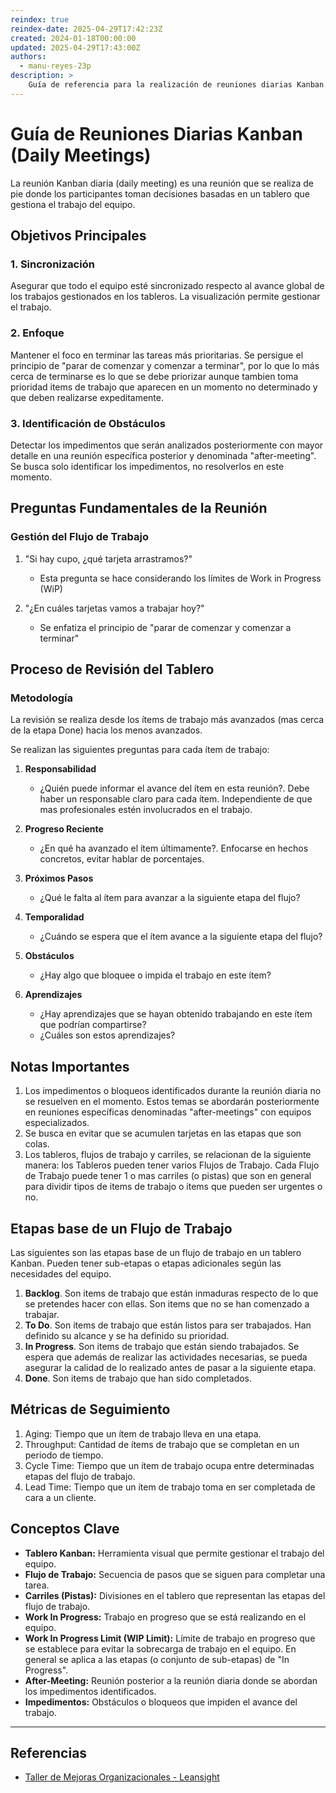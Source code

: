 ```yaml
---
reindex: true
reindex-date: 2025-04-29T17:42:23Z
created: 2024-01-18T00:00:00
updated: 2025-04-29T17:43:00Z
authors:
  - manu-reyes-23p
description: >
    Guía de referencia para la realización de reuniones diarias Kanban.
---
```


# Guía de Reuniones Diarias Kanban (Daily Meetings)

La reunión Kanban diaria (daily meeting) es una reunión que se realiza de pie donde los participantes toman decisiones basadas en un tablero que gestiona el trabajo del equipo.

## Objetivos Principales

### 1. Sincronización

Asegurar que todo el equipo esté sincronizado respecto al avance global de los trabajos gestionados en los tableros. La visualización permite gestionar el trabajo.

### 2. Enfoque

Mantener el foco en terminar las tareas más prioritarias. Se persigue el principio de "parar de comenzar y comenzar a terminar", por lo que lo más cerca de terminarse es lo que se debe priorizar aunque tambien toma prioridad items de trabajo que aparecen en un momento no determinado y que deben realizarse expeditamente.

### 3. Identificación de Obstáculos

Detectar los impedimentos que serán analizados posteriormente con mayor detalle en una reunión específica posterior y denominada "after-meeting". Se busca solo identificar los impedimentos, no resolverlos en este momento.

## Preguntas Fundamentales de la Reunión

### Gestión del Flujo de Trabajo

1. "Si hay cupo, ¿qué tarjeta arrastramos?"
   - Esta pregunta se hace considerando los límites de Work in Progress (WiP)

2. "¿En cuáles tarjetas vamos a trabajar hoy?"
   - Se enfatiza el principio de "parar de comenzar y comenzar a terminar"

## Proceso de Revisión del Tablero

### Metodología

La revisión se realiza desde los ítems de trabajo más avanzados (mas cerca de la etapa Done) hacia los menos avanzados.

Se realizan las siguientes preguntas para cada ítem de trabajo:

1. **Responsabilidad**
   - ¿Quién puede informar el avance del ítem en esta reunión?. Debe haber un responsable claro para cada ítem. Independiente de que mas profesionales estén involucrados en el trabajo.

2. **Progreso Reciente**
   - ¿En qué ha avanzado el ítem últimamente?. Enfocarse en hechos concretos, evitar hablar de porcentajes.

3. **Próximos Pasos**
   - ¿Qué le falta al ítem para avanzar a la siguiente etapa del flujo?

4. **Temporalidad**
   - ¿Cuándo se espera que el ítem avance a la siguiente etapa del flujo?

5. **Obstáculos**
   - ¿Hay algo que bloquee o impida el trabajo en este ítem?

6. **Aprendizajes**
   - ¿Hay aprendizajes que se hayan obtenido trabajando en este ítem que podrían compartirse?
   - ¿Cuáles son estos aprendizajes?

## Notas Importantes

1. Los impedimentos o bloqueos identificados durante la reunión diaria no se resuelven en el momento. Estos temas se abordarán posteriormente en reuniones específicas denominadas "after-meetings" con equipos especializados.
2. Se busca en evitar que se acumulen tarjetas en las etapas que son colas.
3. Los tableros, flujos de trabajo y carriles, se relacionan de la siguiente manera: los Tableros pueden tener varios Flujos de Trabajo. Cada Flujo de Trabajo puede tener 1 o mas carriles (o pistas) que son en general para dividir tipos de items de trabajo o items que pueden ser urgentes o no.

## Etapas base de un Flujo de Trabajo

Las siguientes son las etapas base de un flujo de trabajo en un tablero Kanban. Pueden tener sub-etapas o etapas adicionales según las necesidades del equipo.

1. **Backlog**. Son items de trabajo que están inmaduras respecto de lo que se pretendes hacer con ellas. Son items que no se han comenzado a trabajar.
2. **To Do**. Son items de trabajo que están listos para ser trabajados. Han definido su alcance y se ha definido su prioridad.
3. **In Progress**. Son items de trabajo que están siendo trabajados. Se espera que además de realizar las actividades necesarias, se pueda asegurar la calidad de lo realizado antes de pasar a la siguiente etapa.
4. **Done**. Son items de trabajo que han sido completados.

## Métricas de Seguimiento

1. Aging: Tiempo que un ítem de trabajo lleva en una etapa.
2. Throughput: Cantidad de ítems de trabajo que se completan en un periodo de tiempo.
3. Cycle Time: Tiempo que un ítem de trabajo ocupa entre determinadas etapas del flujo de trabajo.
4. Lead Time: Tiempo que un ítem de trabajo toma en ser completada de cara a un cliente.

## Conceptos Clave

- **Tablero Kanban:** Herramienta visual que permite gestionar el trabajo del equipo.
- **Flujo de Trabajo:** Secuencia de pasos que se siguen para completar una tarea.
- **Carriles (Pistas):** Divisiones en el tablero que representan las etapas del flujo de trabajo.
- **Work In Progress:** Trabajo en progreso que se está realizando en el equipo.
- **Work In Progress Limit (WIP Limit):** Límite de trabajo en progreso que se establece para evitar la sobrecarga de trabajo en el equipo. En general se aplica a las etapas (o conjunto de sub-etapas) de "In Progress".
- **After-Meeting:** Reunión posterior a la reunión diaria donde se abordan los impedimentos identificados.
- **Impedimentos:** Obstáculos o bloqueos que impiden el avance del trabajo.

---

## Referencias

- [Taller de Mejoras Organizacionales - Leansight](https://www.leansight.com/services/)

